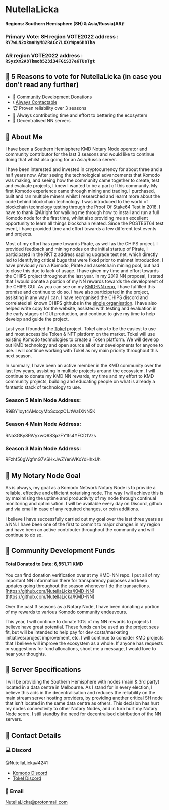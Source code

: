 # NutellaLicka

#### Regions: Southern Hemisphere (SH) & Asia/Russia(AR)!

### Primary Vote: **SH** region VOTE2022 address : `RY7wLN2xkmaHyM82RACc7LXXrWpa6H8Tha`

### **AR** region VOTE2022 address : `RSyzXm2A8Tkmob523i34FGiS37e6TUsTgt`

## :pushpin: 5 Reasons to vote for NutellaLicka (in case you don't read any further)
- :gift: [Community Development Donations](https://github.com/NutellaLicka/KMD-NN/blob/master/nutellalicka.md)
- :telephone_receiver: [Always Contactable](https://komodoplatform.com/discord)
- :trophy: Proven reliability over 3 seasons
- :speech_balloon: Always contributing time and effort to bettering the ecosystem
- :milky_way: Decentralised NN servers

## :pushpin: About Me

I have been a Southern Hemisphere KMD Notary Node operator and community contributor for the last 3 seasons and would like to continue doing that whilst also going for an Asia/Russia server.

I have been interested and invested in cryptocurrency for about three and a half years now. After seeing the technological advancements that Komodo was making, and seeing how the community came together to create, test and evaluate projects, I knew I wanted to be a part of this community. My first Komodo experience came through mining and trading. I purchased, built and ran multiple miners whilst I researched and learnt more about the code behind blockchain technology. I was introduced to the world of blockchain technology testing through the Proof Of Stake64 Test in 2018. I have to thank @Alright for walking me through how to install and run a full Komodo node for the first time, whilst also providing me an excellent opportunity to learn all things blockchain related. Since the POSTEST64 test event, I have provided time and effort towards a few different test events and projects. 

Most of my effort has gone towards Pirate, as well as the CHIPS project. I provided feedback and mining nodes on the initial startup of Pirate, I participated in the RKT z address sapling upgrade test net, which directly led to identifying critical bugs that were fixed prior to mainnet introduction. I have previously run a Komodo, Pirate and assetchain mining pool, but had to close this due to lack of usage. I have given my time and effort towards the CHIPS project throughout the last year. In my 2019 NN proposal, I stated that I would donate a portion of my NN rewards towards the development of the CHIPS GUI. As you can see on my [KMD-NN repo](https://github.com/NutellaLicka/KMD-NN/), I have fulfilled this promise and continue to do so. I have also participated in the project, assisting in any way I can. I have reorganised the CHIPS discord and correlated all known CHIPS githubs in the [single organisation](https://github.com/chips-blockchain). I have also helped write copy for the website, assisted with testing and evaluation in the early stages of GUI production, and continue to give my time to help develop and guide the project.

Last year I founded the [Tokel](https://tokel.io) project. Tokel aims to be the easiest to use and most accessible Token & NFT platform on the market. Tokel will use existing Komodo technologies to create a Token platform. We will develop out KMD technology and open source all of our developments for anyone to use. I will continue working with Tokel as my main priority throughout this next season. 

In summary, I have been an active member in the KMD community over the last few years, assisting in multiple projects around the ecosystem. I will continue to donate my KMD NN rewards, my time and my effort to KMD community projects, building and educating people on what is already a fantastic stack of technology to use.

### Season 5 Main Node Address:
R9iBY1oyt4AMocyMbScxqzC1JtWa1XNN5K

### Season 4 Main Node Address:
RNa3GKy8RiVyxwQ9SSpzFY1fs4YFCD1Vzs

### Season 3 Main Node Address:
RFzhf56gWgfmG7VSHxJwZYenWKxYdHhxUh

## :pushpin: My Notary Node Goal

As is always, my goal as a Komodo Network Notary Node is to provide a reliable, effective and efficient notarising node. The way I will achieve this is by maximising the uptime and productivity of my node through continual monitoring and optimisation. I will be available every day on Discord, github and via email in case of any required changes, or coin additions. 

I believe I have successfully carried out my goal over the last three years as a NN. I have been one of the first to commit to major changes in my region and have been an active contributer throughout the community and will continue to do so.

## :pushpin: Community Development Funds

#### Total Donated to Date: 6,551.71 KMD
You can find donation verification over at my KMD-NN repo. I put all of my important NN information there for transparency purposes and keep updates going throughout the season whenever I do the transactions.
[https://github.com/NutellaLicka/KMD-NN](https://github.com/NutellaLicka/KMD-NN)

Over the past 3 seasons as a Notary Node, I have been donating a portion of my rewards to various Komodo community endeavours.

This year, I will continue to donate 10% of my NN rewards to projects I believe have great potential. These funds can be used as the project sees fit, but will be intended to help pay for dev costs/marketing initiatives/project improvement, etc. I will continue to consider KMD projects that I believe will improve the ecosystem as a whole.
If anyone has requests or suggestions for fund allocations, shoot me a message, I would love to hear your thoughts. 

## :pushpin: Server Specifications

I will be providing the Southern Hemisphere with nodes (main & 3rd party) located in a data centre in Melbourne. As I stand for in every election, I believe this aids in the decentralisation and reduces the reliability on the main stream server hosting providers, by providing another critical SH node that isn't located in the same data centre as others. This decision has hurt my nodes connectivity to other Notary Nodes, and in turn hurt my Notary Node score. I still standby the need for decentralised distribution of the NN servers.

## :pushpin: Contact Details

### :computer: Discord
@NutellaLicka#4241 
- [Komodo Discord](https://komodoplatform.com/discord)
- [Tokel Discord](http://discord.tokel.io)

### :email: Email
NutellaLicka@protonmail.com
